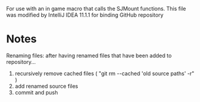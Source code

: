 For use with an in game macro that calls the SJMount functions.
This file was modified by IntelliJ IDEA 11.1.1 for binding GitHub repository

Notes
=====
Renaming files:
after having renamed files that have been added to repository...
1. recursively remove cached files ( "git rm --cached 'old source paths' -r" )
2. add renamed source files
3. commit and push
